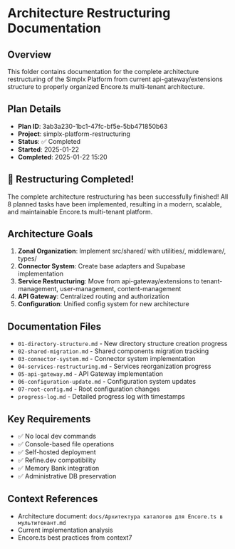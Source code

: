 # Architecture Restructuring Documentation

## Overview

This folder contains documentation for the complete architecture restructuring of the Simplx Platform from current api-gateway/extensions structure to properly organized Encore.ts multi-tenant architecture.

## Plan Details

- **Plan ID**: 3ab3a230-1bc1-47fc-bf5e-5bb471850b63
- **Project**: simplx-platform-restructuring
- **Status**: ✅ Completed
- **Started**: 2025-01-22
- **Completed**: 2025-01-22 15:20

## 🎉 Restructuring Completed!

The complete architecture restructuring has been successfully finished! All 8 planned tasks have been implemented, resulting in a modern, scalable, and maintainable Encore.ts multi-tenant platform.

## Architecture Goals

1. **Zonal Organization**: Implement src/shared/ with utilities/, middleware/, types/
2. **Connector System**: Create base adapters and Supabase implementation
3. **Service Restructuring**: Move from api-gateway/extensions to tenant-management, user-management, content-management
4. **API Gateway**: Centralized routing and authorization
5. **Configuration**: Unified config system for new architecture

## Documentation Files

- `01-directory-structure.md` - New directory structure creation progress
- `02-shared-migration.md` - Shared components migration tracking
- `03-connector-system.md` - Connector system implementation
- `04-services-restructuring.md` - Services reorganization progress
- `05-api-gateway.md` - API Gateway implementation
- `06-configuration-update.md` - Configuration system updates
- `07-root-config.md` - Root configuration changes
- `progress-log.md` - Detailed progress log with timestamps

## Key Requirements

- ✅ No local dev commands
- ✅ Console-based file operations
- ✅ Self-hosted deployment
- ✅ Refine.dev compatibility
- ✅ Memory Bank integration
- ✅ Administrative DB preservation

## Context References

- Architecture document: `docs/Архитектура каталогов для Encore.ts в мультитенант.md`
- Current implementation analysis
- Encore.ts best practices from context7
